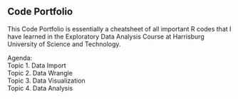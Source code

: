 ## Code Portfolio

This Code Portfolio is essentially a cheatsheet of all important R codes that I have learned in the Exploratory Data Analysis Course at Harrisburg University of Science and Technology. 

Agenda:  
  Topic 1. Data Import  
  Topic 2. Data Wrangle  
  Topic 3. Data Visualization  
  Topic 4. Data Analysis  
